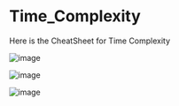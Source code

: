 # Time_Complexity
Here is the CheatSheet for Time Complexity


![image](https://user-images.githubusercontent.com/64683009/161087506-56f7d20b-b0c6-4394-a3e1-94559c47f609.png)

![image](https://user-images.githubusercontent.com/64683009/161087749-c71236b3-dc5c-420e-a33e-421e19a262ca.png)

![image](https://user-images.githubusercontent.com/64683009/161087613-ea873861-84ff-4ce1-a2e8-dead80e94fc5.png)



